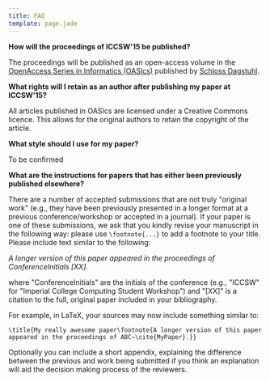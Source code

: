 ```yaml
---
title: FAQ
template: page.jade
---
```


__How will the proceedings of ICCSW'15 be published?__

The proceedings will be published as an open-access volume in the
[OpenAccess Series in Informatics
(OASIcs)](http://www.dagstuhl.de/en/publications/oasics) published by [Schloss Dagstuhl](http://www.dagstuhl.de/en/).

__What rights will I retain as an author after publishing my paper at
ICCSW'15?__

All articles published in OASIcs are licensed under a Creative Commons
licence. This allows for the original authors to retain the copyright of
the article.

__What style should I use for my paper?__

To be confirmed
<!--
Please use OASIcs LaTeX style. You can find a copy
[here](http://drops.dagstuhl.de/styles/oasics/oasics-authors.tgz).
-->

__What are the instructions for papers that has either been previously
published elsewhere?__

There are a number of accepted submissions that are not truly "original
work" (e.g., they have been previously presented in a longer format at a
previous conference/workshop or accepted in a journal). If your paper is
one of these submissions, we ask that you kindly revise your manuscript
in the following way: please use ``\footnote{...}`` to add a
footnote to your title. Please include text similar to the following:

*A longer version of this paper appeared in the proceedings of
ConferenceInitials [XX].*

where "ConferenceInitials" are the initials of the conference (e.g.,
"ICCSW" for "Imperial College Computing Student Workshop") and "[XX]" is
a citation to the full, original paper included in your bibliography.

For example, in LaTeX, your sources may now include something similar
to:

```
\title{My really awesome paper\footnote{A longer version of this paper
appeared in the proceedings of ABC~\cite{MyPaper}.}}
```

Optionally you can include a short appendix, explaining the difference between
the previous and work being submitted if you think an explanation  will aid the decision
making process of the reviewers. 
